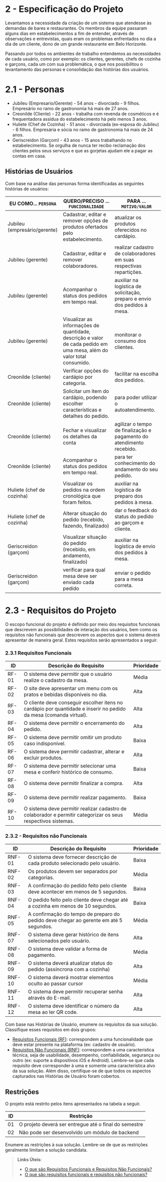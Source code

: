 # 2 - Especificação do Projeto

Levantamos a necessidade da criação de um sistema que atendesse às demandas de bares e restaurantes. Os membros da equipe passaram alguns dias em estabelecimentos a fim de entender, através de observações e entrevistas, quais eram os problemas enfrentados no dia a dia de um cliente, dono de um  grande restaurante em Belo Horizonte. 

Passando por todos os ambientes de trabalho entendemos as necessidades de cada usuário, como por exemplo: os clientes, gerentes, chefs de cozinha e garçons, cada um com sua problemática, o que nos possibilitou o levantamento das personas e consolidação das histórias dos usuários.


# 2.1 - Personas
- Jubileu (Empresario/Gerente) - 54 anos - divorciado - 9 filhos. Empresário no ramo de gastronomia há mais de 27 anos.
- Creonilde (Cliente) - 22 anos - trabalha com revenda de cosméticos e é frequentadora assídua do estabelecimento há pelo menos 3 anos.
- Huliete (Chef de Cozinha) - 51 anos - divorciada (ex-esposa do Jubileu) - 6 filhos. Empresária e sócia no ramo de gastronomia há mais de 24 anos. 
- Geriscreidon (Garçom) - 43 anos - 15 anos trabalhando no estabelecimento. Se orgulha de nunca ter recibo reclamação dos clientes pelos seus serviços e que as gorjetas ajudam ele a pagar as contas em casa.


## Histórias de Usuários

Com base na análise das personas forma identificadas as seguintes histórias de usuários:

|EU COMO... `PERSONA`| QUERO/PRECISO ... `FUNCIONALIDADE` |PARA ... `MOTIVO/VALOR`                 |
|--------------------|------------------------------------|----------------------------------------|
|Jubileu (empresário/gerente)|Cadastrar, editar e remover opções de produtos ofertados pelo estabelecimento.|atualizar os produtos oferecidos no cardápio.|
|Jubileu (gerente)|Cadastrar, editar e remover colaboradores.|realizar cadastro de colaboradores  em suas respectivas repartições.|
|Jubileu (gerente)|Acompanhar o status dos pedidos em tempo real.|auxiliar na logística de solicitação, preparo e envio dos pedidos à mesa.|
|Jubileu (gerente)|Visualizar as informações de quantidade, descrição e valor de cada pedido em uma mesa, além do valor total consumido.|monitorar o consumo dos clientes.|
|Creonilde (cliente)|Verificar opções do cardápio por categoria.|facilitar na escolha dos pedidos.|
|Creonilde (cliente)|Solicitar um item do cardápio, podendo escolher características e detalhes do pedido.|para poder utilizar o autoatendimento.|
|Creonilde (cliente)|Fechar e visualizar os detalhes da conta|agilizar o tempo de finalização e pagamento do atendimento recebido.|
|Creonilde (cliente)|Acompanhar o status dos pedidos em tempo real.|para ter conhecimento do andamento do seu pedido.|
|Huliete (chef de cozinha)|Visualizar os pedidos na ordem cronológica que foram feitos.|auxiliar na logística de preparo dos pedidos à mesa.|
|Huliete (chef de cozinha)|Alterar situação do pedido (recebido, fazendo, finalizado)|dar o feedback do status do pedido ao garçom e cliente.|
|Geriscreidon (garçom)|Visualizar situação do pedido (recebido, em andamento, finalizado)|auxiliar na logística de envio dos pedidos à mesa.|
|Geriscreidon (garçom)|verificar para qual mesa deve ser enviado cada pedido|enviar o pedido para a mesa correta.|




# 2.3 - Requisitos do Projeto

O escopo funcional do projeto é definido por meio dos requisitos funcionais que descrevem as possibilidades de interação dos usuários, bem como os requisitos não funcionais que descrevem os aspectos que o sistema deverá apresentar de maneira geral. Estes requisitos serão apresentados a seguir.


### 2.3.1 Requisitos Funcionais

|ID       | Descrição do Requisito  | Prioridade |
|----------|-----------------------------------------|----|
|RF-01| O sistema deve permitir que o usuário realize o cadastro da mesa.| Média|
|RF-02| O site deve apresentar um menu com os pratos e bebidas disponíveis no dia.|Alta| 
|RF-03| O cliente deve conseguir escolher itens no cardápio por quantidade e inserir no pedido da mesa (comanda virtual).|Alta|
|RF-04| O sistema deve permitir o encerramento do pedido.|Alta|
|RF-05| O sistema deve permitir omitir um produto caso indisponível.|Baixa|
|RF-06| O sistema deve permitir cadastrar, alterar e excluir  produtos.|Alta|
|RF-07| O sistema deve permitir selecionar uma mesa e conferir histórico de consumo.|Baixa|
|RF-08|O sistema deve permitir finalizar a compra.|Alta|
|RF-09| O sistema deve permitir realizar pagamento.|Baixa| 
|RF-10| O sistema deve permitir realizar cadastro  de colaborador e  permitir categorizar os seus respectivos sistemas.|Média|





### 2.3.2 - Requisitos não Funcionais

|ID     | Descrição do Requisito  |Prioridade |
|-------|-------------------------|----|
|RNF-01 |O sistema deve fornecer descrição de cada produto selecionado pelo usuário. |Baixa|
|RNF-02| Os produtos devem ser separados por categorias. |Média|
|RNF-03| A confirmação do pedido feito pelo cliente deve acontecer em menos de 5 segundos. |Baixa|
|RNF-04| O pedido feito pelo cliente deve chegar até a cozinha em menos de 10 segundos. |Baixa| 
|RNF-05|A confirmação do tempo de preparo do pedido deve chegar ao gerente em até 5 segundos.|Média|
|RNF-07|O sistema deve gerar histórico de itens selecionados pelo usuário.|Alta|
|RNF-08|O sistema deve validar a forma  de pagamento.|Média|
|RNF-09|O sistema deverá atualizar status do pedido (assíncrona com a cozinha)|Alta|
|RNF-10|O sistema deverá mostrar elementos oculto ao passar cursor|Média|
|RNF-11|O sistema deve permitir recuperar senha através do E-mail.|Alta|
|RNF-12|O sistema deve identificar o número da mesa ao ler QR code.|Alta|



Com base nas Histórias de Usuário, enumere os requisitos da sua solução. Classifique esses requisitos em dois grupos:

- [Requisitos Funcionais
 (RF)](https://pt.wikipedia.org/wiki/Requisito_funcional):
 correspondem a uma funcionalidade que deve estar presente na
  plataforma (ex: cadastro de usuário).
- [Requisitos Não Funcionais
  (RNF)](https://pt.wikipedia.org/wiki/Requisito_n%C3%A3o_funcional):
  correspondem a uma característica técnica, seja de usabilidade,
  desempenho, confiabilidade, segurança ou outro (ex: suporte a
  dispositivos iOS e Android).
Lembre-se que cada requisito deve corresponder à uma e somente uma
característica alvo da sua solução. Além disso, certifique-se de que
todos os aspectos capturados nas Histórias de Usuário foram cobertos.

## Restrições

O projeto está restrito pelos itens apresentados na tabela a seguir.

|ID| Restrição                                             |
|--|-------------------------------------------------------|
|01| O projeto deverá ser entregue até o final do semestre |
|02| Não pode ser desenvolvido um módulo de backend        |


Enumere as restrições à sua solução. Lembre-se de que as restrições geralmente limitam a solução candidata.

> **Links Úteis**:
> - [O que são Requisitos Funcionais e Requisitos Não Funcionais?](https://codificar.com.br/requisitos-funcionais-nao-funcionais/)
> - [O que são requisitos funcionais e requisitos não funcionais?](https://analisederequisitos.com.br/requisitos-funcionais-e-requisitos-nao-funcionais-o-que-sao/)
